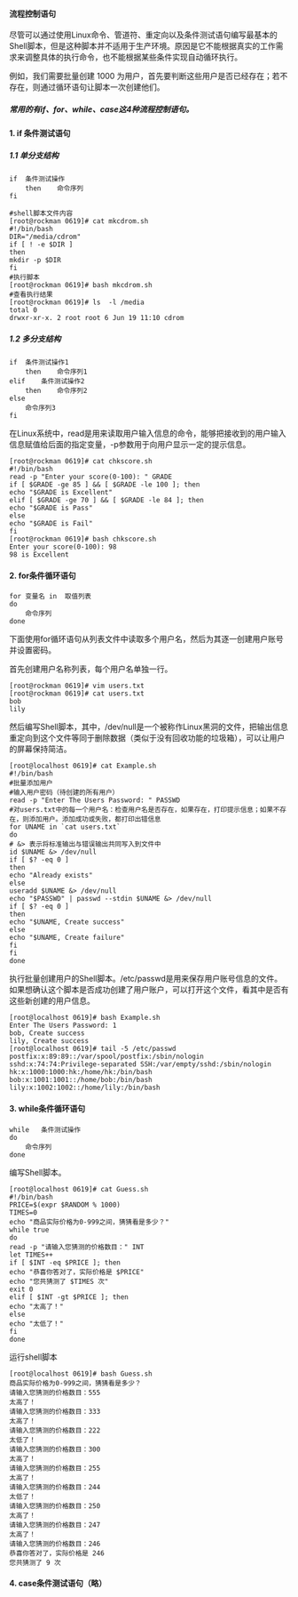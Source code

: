#### 流程控制语句

尽管可以通过使用Linux命令、管道符、重定向以及条件测试语句编写最基本的Shell脚本，但是这种脚本并不适用于生产环境。原因是它不能根据真实的工作需求来调整具体的执行命令，也不能根据某些条件实现自动循环执行。

例如，我们需要批量创建 1000 为用户，首先要判断这些用户是否已经存在；若不存在，则通过循环语句让脚本一次创建他们。

##### 常用的有if、for、while、case这4种流程控制语句。

#### 1. if 条件测试语句 

##### 1.1 单分支结构

```shell
if	条件测试操作
	then	命令序列
fi
```
```shell
#shell脚本文件内容
[root@rockman 0619]# cat mkcdrom.sh
#!/bin/bash
DIR="/media/cdrom"
if [ ! -e $DIR ]
then
mkdir -p $DIR
fi
#执行脚本
[root@rockman 0619]# bash mkcdrom.sh
#查看执行结果
[root@rockman 0619]# ls  -l /media
total 0
drwxr-xr-x. 2 root root 6 Jun 19 11:10 cdrom
```

##### 1.2 多分支结构

```shell
if	条件测试操作1
	then	命令序列1
elif	条件测试操作2
	then	命令序列2
else
	命令序列3
fi
```
在Linux系统中，read是用来读取用户输入信息的命令，能够把接收到的用户输入信息赋值给后面的指定变量，-p参数用于向用户显示一定的提示信息。
```shell
[root@rockman 0619]# cat chkscore.sh
#!/bin/bash
read -p "Enter your score(0-100): " GRADE
if [ $GRADE -ge 85 ] && [ $GRADE -le 100 ]; then
echo "$GRADE is Excellent"
elif [ $GRADE -ge 70 ] && [ $GRADE -le 84 ]; then
echo "$GRADE is Pass"
else
echo "$GRADE is Fail"
fi
[root@rockman 0619]# bash chkscore.sh
Enter your score(0-100): 98
98 is Excellent
```

#### 2. for条件循环语句 

```shell
for	变量名	in	取值列表
do 
	命令序列
done
```

下面使用for循环语句从列表文件中读取多个用户名，然后为其逐一创建用户账号并设置密码。

首先创建用户名称列表，每个用户名单独一行。

```shell
[root@rockman 0619]# vim users.txt
[root@rockman 0619]# cat users.txt
bob
lily
```

然后编写Shell脚本，其中，/dev/null是一个被称作Linux黑洞的文件，把输出信息重定向到这个文件等同于删除数据（类似于没有回收功能的垃圾箱），可以让用户的屏幕保持简洁。

```shell
[root@localhost 0619]# cat Example.sh
#!/bin/bash
#批量添加用户
#输入用户密码（待创建的所有用户）
read -p "Enter The Users Password: " PASSWD
#对users.txt中的每一个用户名：检查用户名是否存在，如果存在，打印提示信息；如果不存在，则添加用户。添加成功或失败，都打印出错信息
for UNAME in `cat users.txt`
do
# &> 表示将标准输出与错误输出共同写入到文件中
id $UNAME &> /dev/null
if [ $? -eq 0 ]
then
echo "Already exists"
else
useradd $UNAME &> /dev/null
echo "$PASSWD" | passwd --stdin $UNAME &> /dev/null
if [ $? -eq 0 ]
then
echo "$UNAME, Create success"
else
echo "$UNAME, Create failure"
fi
fi
done
```

执行批量创建用户的Shell脚本。/etc/passwd是用来保存用户账号信息的文件。如果想确认这个脚本是否成功创建了用户账户，可以打开这个文件，看其中是否有这些新创建的用户信息。

```shell
[root@localhost 0619]# bash Example.sh
Enter The Users Password: 1
bob, Create success
lily, Create success
[root@localhost 0619]# tail -5 /etc/passwd
postfix:x:89:89::/var/spool/postfix:/sbin/nologin
sshd:x:74:74:Privilege-separated SSH:/var/empty/sshd:/sbin/nologin
hk:x:1000:1000:hk:/home/hk:/bin/bash
bob:x:1001:1001::/home/bob:/bin/bash
lily:x:1002:1002::/home/lily:/bin/bash
```

#### 3. while条件循环语句

```shell
while	条件测试操作
do	
	命令序列
done
```
编写Shell脚本。
```shell
[root@localhost 0619]# cat Guess.sh
#!/bin/bash
PRICE=$(expr $RANDOM % 1000)
TIMES=0
echo "商品实际价格为0-999之间，猜猜看是多少？"
while true
do
read -p "请输入您猜测的价格数目：" INT
let TIMES++
if [ $INT -eq $PRICE ]; then
echo "恭喜你答对了，实际价格是 $PRICE"
echo "您共猜测了 $TIMES 次"
exit 0
elif [ $INT -gt $PRICE ]; then
echo "太高了！"
else
echo "太低了！"
fi
done
```

运行shell脚本

```shell
[root@localhost 0619]# bash Guess.sh
商品实际价格为0-999之间，猜猜看是多少？
请输入您猜测的价格数目：555
太高了！
请输入您猜测的价格数目：333
太高了！
请输入您猜测的价格数目：222
太低了！
请输入您猜测的价格数目：300
太高了！
请输入您猜测的价格数目：255
太高了！
请输入您猜测的价格数目：244
太低了！
请输入您猜测的价格数目：250
太高了！
请输入您猜测的价格数目：247
太高了！
请输入您猜测的价格数目：246
恭喜你答对了，实际价格是 246
您共猜测了 9 次
```

#### 4. case条件测试语句（略）

















